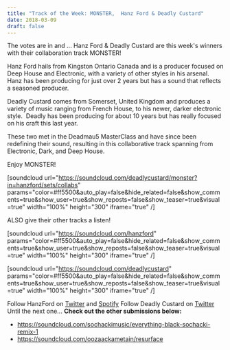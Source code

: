 ```yaml
---
title: "Track of the Week: MONSTER,  Hanz Ford & Deadly Custard"
date: 2018-03-09
draft: false
---
```

The votes are in and ... Hanz Ford & Deadly Custard are this week's winners with their collaboration track MONSTER!

Hanz Ford hails from Kingston Ontario Canada and is a producer focused on Deep House and Electronic, with a variety of other styles in his arsenal. Hanz has been producing for just over 2 years but has a sound that reflects a seasoned producer.

Deadly Custard comes from Somerset, United Kingdom and produces a variety of music ranging from French House, to his newer, darker electronic style.  Deadly has been producing for about 10 years but has really focused on his craft this last year.

These two met in the Deadmau5 MasterClass and have since been redefining their sound, resulting in this collaborative track spanning from Electronic, Dark, and Deep House.

Enjoy MONSTER!

[soundcloud url="https://soundcloud.com/deadlycustard/monster?in=hanzford/sets/collabs" params="color=#ff5500&auto_play=false&hide_related=false&show_comments=true&show_user=true&show_reposts=false&show_teaser=true&visual=true" width="100%" height="300" iframe="true" /]

ALSO give their other tracks a listen!

[soundcloud url="https://soundcloud.com/hanzford" params="color=#ff5500&auto_play=false&hide_related=false&show_comments=true&show_user=true&show_reposts=false&show_teaser=true&visual=true" width="100%" height="300" iframe="true" /]

[soundcloud url="https://soundcloud.com/deadlycustard" params="color=#ff5500&auto_play=false&hide_related=false&show_comments=true&show_user=true&show_reposts=false&show_teaser=true&visual=true" width="100%" height="300" iframe="true" /]

Follow HanzFord on [Twitter](https://mobile.twitter.com/FordHanz) and [Spotify](https://open.spotify.com/artist/3WR2LG3rjm34hlQcBoMbh6?si=ldWITwuXRzCCwkOODwjJRQ#_=_) Follow Deadly Custard on [Twitter](https://mobile.twitter.com/Deadly_Custard) Until the next one... **Check out the other submissions below:**

*   https://soundcloud.com/sochackimusic/everything-black-sochacki-remix-1
*   https://soundcloud.com/oozaackametain/resurface